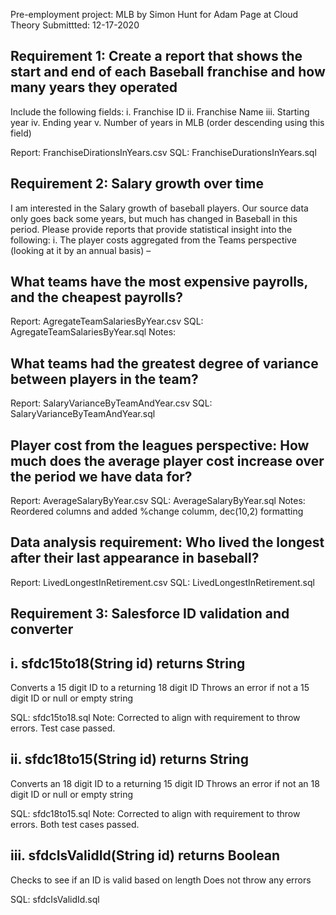 Pre-employment project: MLB by Simon Hunt for Adam Page at Cloud Theory
Submittted: 12-17-2020

## Requirement 1: Create a report that shows the start and end of each Baseball franchise and how many years they operated 
Include the following fields:
i.      Franchise ID
ii.      Franchise Name
iii.     Starting year
iv.      Ending year
v.      Number of years in MLB (order descending using this field)

Report: FranchiseDirationsInYears.csv
SQL: FranchiseDurationsInYears.sql

## Requirement 2: Salary growth over time
I am interested in the Salary growth of baseball players. Our source data only goes back some years, but much has changed in Baseball in this period. Please provide reports that provide statistical insight into the following:
i.      The player costs aggregated from the Teams perspective (looking at it by an annual basis) –

## What teams have the most expensive payrolls, and the cheapest payrolls?

Report: AgregateTeamSalariesByYear.csv
SQL: AgregateTeamSalariesByYear.sql
Notes: 

## What teams had the greatest degree of variance between players in the team?

Report: SalaryVarianceByTeamAndYear.csv
SQL: SalaryVarianceByTeamAndYear.sql

## Player cost from the leagues perspective: How much does the average player cost increase over the period we have data for?

Report: AverageSalaryByYear.csv
SQL: AverageSalaryByYear.sql
Notes: Reordered columns and added %change columm, dec(10,2) formatting

## Data analysis requirement: Who lived the longest after their last appearance in baseball?

Report: LivedLongestInRetirement.csv
SQL: LivedLongestInRetirement.sql

## Requirement 3: Salesforce ID validation and converter

##   i.      sfdc15to18(String id) returns String
Converts a 15 digit ID to a returning 18 digit ID
Throws an error if not a 15 digit ID or null or empty string

SQL: sfdc15to18.sql
Note: Corrected to align with requirement to throw errors. Test case passed.

##   ii.      sfdc18to15(String id) returns String
Converts an 18 digit ID to a returning 15 digit ID
Throws an error if not an 18 digit ID or null or empty string

SQL: sfdc18to15.sql
Note: Corrected to align with requirement to throw errors. Both test cases passed.

## iii.      sfdcIsValidId(String id) returns Boolean
Checks to see if an ID is valid based on length
Does not throw any errors

SQL: sfdcIsValidId.sql

